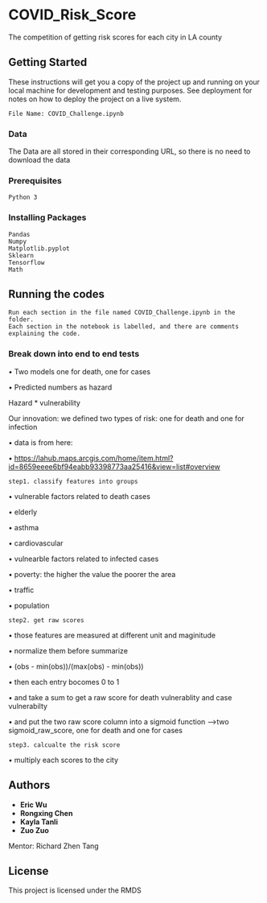 # COVID_Risk_Score
The competition of getting risk scores for each city in LA county

## Getting Started

These instructions will get you a copy of the project up and running on your local machine for development and testing purposes. See deployment for notes on how to deploy the project on a live system.

```
File Name: COVID_Challenge.ipynb
```
### Data

The Data are all stored in their corresponding URL, so there is no need to download the data  

### Prerequisites

```
Python 3
```

### Installing Packages

```
Pandas
Numpy
Matplotlib.pyplot
Sklearn  
Tensorflow
Math
```

## Running the codes

```
Run each section in the file named COVID_Challenge.ipynb in the folder. 
Each section in the notebook is labelled, and there are comments explaining the code.
```

### Break down into end to end tests

•       Two models one for death, one for cases

•       Predicted numbers as hazard

Hazard * vulnerability

Our innovation: we defined two types of risk: one for death and one for infection

•       data is from here:

•       https://lahub.maps.arcgis.com/home/item.html?id=8659eeee6bf94eabb93398773aa25416&view=list#overview

```step1. classify features into groups```

•       vulnerable factors related to death cases

•       elderly

•       asthma

•       cardiovascular

•       vulnearble factors related to infected cases

•       poverty: the higher the value the poorer the area

•       traffic

•       population


```step2. get raw scores```

•       those features are measured at different unit and maginitude

•       normalize them before summarize

•       (obs - min(obs))/(max(obs) - min(obs))

•       then each entry bocomes 0 to 1

•       and take a sum to get a raw score for death vulnerablity and case vulnerabilty

•       and put the two raw score column into a sigmoid function -->two sigmoid_raw_score, one for death and one for cases

```step3. calcualte the risk score```

•       multiply each scores to the city


## Authors

* **Eric Wu** 
* **Rongxing Chen**
* **Kayla Tanli**
* **Zuo Zuo**

Mentor: Richard Zhen Tang

## License

This project is licensed under the RMDS


